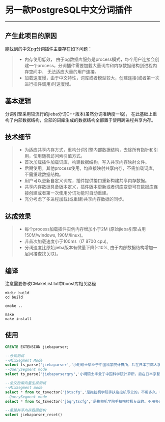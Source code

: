 # 另一款PostgreSQL中文分词插件

------
## 产生此项目的原因
能找到的中文pg分词插件主要存在如下问题：
> * 内存使用低效，
    由于pg数据库服务是process模式，每个用户连接会创建一个process，分词插件需要加载大量词库和内存数据结构到进程内存空间中， 无法适应大量的用户连接。
> * 加载速度慢，由于中文特性，词库或者模型较大，创建连接(或者第一次进行插件调用)时速度慢。
## 基本逻辑

分词引擎采用较流行的jieba分词C++版本(虽然分词准确度一般)， 在此基础上重构了内部数据结构，全部的词库生成的数据结构全部置于使用跨进程共享内存。

## 技术细节

> * 为适应共享内存方式，重构分词引擎内部数据结构，去除所有指针和引用，使用随机访问索引值方式。
> * 首次加载插件加载词库，构建数据结构，写入共享内存映射文件。
> * 后期使用，其他process使用，均直接映射共享内存，不需加载词库，不需重建数据结构。
> * 用户可以更新自定义词库，插件提供接口重新构建共享内存数据。
> * 共享内存数据具备版本定义，插件版本更新或者词库变更可在数据库连接创建或者第一次使用分词功能时自动重建。
> * 充分考虑了多进程加载(或重建)共享内存数据的同步。

## 达成效果
> * 每个process加载插件实例内存增加小于2M (原始jieba引擎占用150M/windows, 190M/linux)。
> * 非首次加载速度小于100ms（I7 8700 cpu)。
> * 分词速度比原始jieba版本有微量下降(<10%, 由于内部数据结构增加一层间接查找关联)。

## 编译
注意需要修改CMakeList.txt中boost库相关路径

```shell
mkdir build
cd build

cmake ..

make
make install 
```

## 使用
```sql
CREATE EXTENSION jiebaparser;

--分词测试
--MixSegment Mode
select ts_parse('jiebaparser','小明硕士毕业于中国科学院计算所，后在日本京都大学深造.')
--QuerySegment mode
select ts_parse('jiebaparserqry','小明硕士毕业于中国科学院计算所，后在日本京都大学深造.')

--全文检索向量生成测试
--MixSegment mode
select * from to_tsvector('jbtscfg','是拖拉机学院手扶拖拉机专业的。不用多久，我就会升职加薪，当上CEO，走上人生巅峰。')
--QuerySegment mode
select * from to_tsvector('jbqrytscfg','是拖拉机学院手扶拖拉机专业的。不用多久，我就会升职加薪，当上CEO，走上人生巅峰。')

--重建共享内存数据结构
select jiebaparser_reset()

```



    